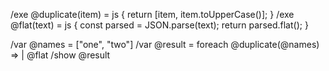 /exe @duplicate(item) = js {
  return [item, item.toUpperCase()];
}
/exe @flat(text) = js {
  const parsed = JSON.parse(text);
  return parsed.flat();
}

/var @names = ["one", "two"]
/var @result = foreach @duplicate(@names) => | @flat
/show @result
